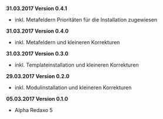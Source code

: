 **31.03.2017 Version 0.4.1**

- inkl. Metafeldern Prioritäten für die Installation zugewiesen

**31.03.2017 Version 0.4.0**

- inkl. Metafeldern und kleineren Korrekturen

**31.03.2017 Version 0.3.0**

- inkl. Templateinstallation und kleineren Korrekturen

**29.03.2017 Version 0.2.0**

- inkl. Modulinstallation und kleineren Korrekturen

**05.03.2017 Version 0.1.0**

- Alpha Redaxo 5
